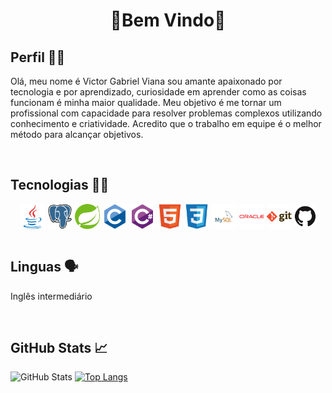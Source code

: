 <h1 align="center">🚀Bem Vindo🚀</h1>

## Perfil 🙋‍♂️
Olá, meu nome é Victor Gabriel Viana sou amante apaixonado por tecnologia e por aprendizado, curiosidade em aprender como as coisas funcionam é minha maior qualidade. Meu objetivo é me tornar um profissional com capacidade para resolver problemas complexos utilizando conhecimento e criatividade. Acredito que o trabalho em equipe é o melhor método para alcançar objetivos.

</br>

## Tecnologias 👨‍💻
<div align="center"> 
  <img align="center" height="40" src="https://raw.githubusercontent.com/devicons/devicon/master/icons/java/java-original.svg"> 
  <img align="center" height="40" src="https://raw.githubusercontent.com/devicons/devicon/master/icons/postgresql/postgresql-original.svg"> 
  <img align="center" height="40" src="https://raw.githubusercontent.com/devicons/devicon/master/icons/spring/spring-original.svg"> 
  <img align="center" height="40" src="https://raw.githubusercontent.com/devicons/devicon/master/icons/c/c-original.svg">
  <img align="center" height="40" src="https://raw.githubusercontent.com/devicons/devicon/master/icons/csharp/csharp-original.svg">

  <img align="center" height="40" src="https://raw.githubusercontent.com/devicons/devicon/master/icons/html5/html5-original.svg">
  <img align="center" height="40" src="https://raw.githubusercontent.com/devicons/devicon/master/icons/css3/css3-original.svg">
  <img align="center" height="40" src="https://raw.githubusercontent.com/github/explore/80688e429a7d4ef2fca1e82350fe8e3517d3494d/topics/mysql/mysql.png">

  <img align="center" height="40" src="https://raw.githubusercontent.com/devicons/devicon/master/icons/oracle/oracle-original.svg">
  <img align="center" height="40" src="https://raw.githubusercontent.com/github/explore/80688e429a7d4ef2fca1e82350fe8e3517d3494d/topics/git/git.png">
  <img align="center" color="white" height="35" src="https://raw.githubusercontent.com/devicons/devicon/master/icons/github/github-original.svg">
</div> 

</br>

## Linguas 🗣
Inglês intermediário

</br>

## GitHub Stats 📈
![GitHub Stats](https://github-readme-stats.vercel.app/api?username=VictorGVC&hide=contribs,prs&theme=dracula)
[![Top Langs](https://github-readme-stats.vercel.app/api/top-langs/?username=VictorGVC&layout=compact&theme=dracula)](https://github.com/VictorGVC/github-readme-stats)
